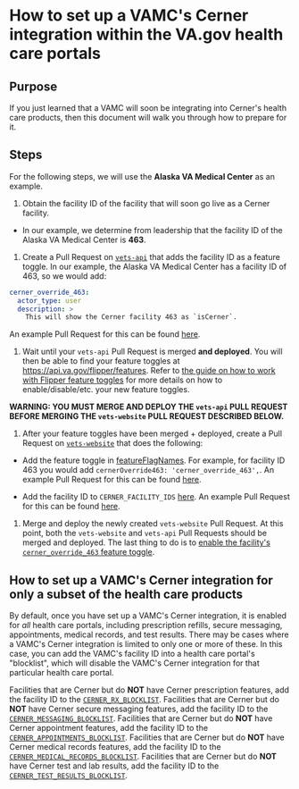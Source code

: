 # How to set up a VAMC's Cerner integration within the VA.gov health care portals

## Purpose

If you just learned that a VAMC will soon be integrating into Cerner's health care products, then this document will walk you through how to prepare for it.

## Steps

For the following steps, we will use the __Alaska VA Medical Center__ as an example.

1. Obtain the facility ID of the facility that will soon go live as a Cerner facility.

  - In our example, we determine from leadership that the facility ID of the Alaska VA Medical Center is __463__.

1. Create a Pull Request on [`vets-api`](https://github.com/department-of-veterans-affairs/vets-api/pulls) that adds the facility ID as a feature toggle. In our example, the Alaska VA Medical Center has a facility ID of 463, so we would add:

```yml
cerner_override_463:
  actor_type: user
  description: >
    This will show the Cerner facility 463 as `isCerner`.
```

An example Pull Request for this can be found [here](https://github.com/department-of-veterans-affairs/vets-api/pull/6045/files).

1. Wait until your `vets-api` Pull Request is merged **and deployed**. You will then be able to find your feature toggles at https://api.va.gov/flipper/features. Refer to [the guide on how to work with Flipper feature toggles](https://department-of-veterans-affairs.github.io/veteran-facing-services-tools/platform/tools/feature-toggles/) for more details on how to enable/disable/etc. your new feature toggles.

**WARNING: YOU MUST MERGE AND DEPLOY THE `vets-api` PULL REQUEST BEFORE MERGING THE `vets-website` PULL REQUEST DESCRIBED BELOW.**

1. After your feature toggles have been merged + deployed, create a Pull Request on [`vets-website`](http://github.com/department-of-veterans-affairs/vets-website/pulls/) that does the following:

  - Add the feature toggle in [featureFlagNames](https://github.com/department-of-veterans-affairs/vets-website/blob/671f982333e34256a22722ca0a816ee98846775e/src/platform/utilities/feature-toggles/featureFlagNames.js). For example, for facility ID 463 you would add `cernerOverride463: 'cerner_override_463',`. An example Pull Request for this can be found [here](https://github.com/department-of-veterans-affairs/vets-website/pull/16295/files).

  - Add the facility ID to `CERNER_FACILITY_IDS` [here](https://github.com/department-of-veterans-affairs/vets-website/blob/dbd95d9098ccd5acc1787ceb9ee3fc55da3e7852/src/platform/utilities/cerner/index.js#L5). An example Pull Request for this can be found [here](https://github.com/department-of-veterans-affairs/vets-website/pull/16220/files).

1. Merge and deploy the newly created `vets-website` Pull Request. At this point, both the `vets-website` and `vets-api` Pull Requests should be merged and deployed. The last thing to do is to [enable the facility's `cerner_override_463` feature toggle](https://api.va.gov/flipper/features).

## How to set up a VAMC's Cerner integration for only a subset of the health care products

By default, once you have set up a VAMC's Cerner integration, it is enabled for _all_ health care portals, including prescription refills, secure messaging, appointments, medical records, and test results. There may be cases where a VAMC's Cerner integration is limited to only one or more of these. In this case, you can add the VAMC's facility ID into a health care portal's "blocklist", which will disable the VAMC's Cerner integration for that particular health care portal.

Facilities that are Cerner but do **NOT** have Cerner prescription features, add the facility ID to the [`CERNER_RX_BLOCKLIST`](https://github.com/department-of-veterans-affairs/vets-website/blob/dbd95d9098ccd5acc1787ceb9ee3fc55da3e7852/src/platform/utilities/cerner/index.js).
Facilities that are Cerner but do **NOT** have Cerner secure messaging features, add the facility ID to the [`CERNER_MESSAGING_BLOCKLIST`](https://github.com/department-of-veterans-affairs/vets-website/blob/dbd95d9098ccd5acc1787ceb9ee3fc55da3e7852/src/platform/utilities/cerner/index.js).
Facilities that are Cerner but do **NOT** have Cerner appointment features, add the facility ID to the [`CERNER_APPOINTMENTS_BLOCKLIST`](https://github.com/department-of-veterans-affairs/vets-website/blob/dbd95d9098ccd5acc1787ceb9ee3fc55da3e7852/src/platform/utilities/cerner/index.js).
Facilities that are Cerner but do **NOT** have Cerner medical records features, add the facility ID to the [`CERNER_MEDICAL_RECORDS_BLOCKLIST`](https://github.com/department-of-veterans-affairs/vets-website/blob/dbd95d9098ccd5acc1787ceb9ee3fc55da3e7852/src/platform/utilities/cerner/index.js).
Facilities that are Cerner but do **NOT** have Cerner test and lab results, add the facility ID to the [`CERNER_TEST_RESULTS_BLOCKLIST`](https://github.com/department-of-veterans-affairs/vets-website/blob/dbd95d9098ccd5acc1787ceb9ee3fc55da3e7852/src/platform/utilities/cerner/index.js).
